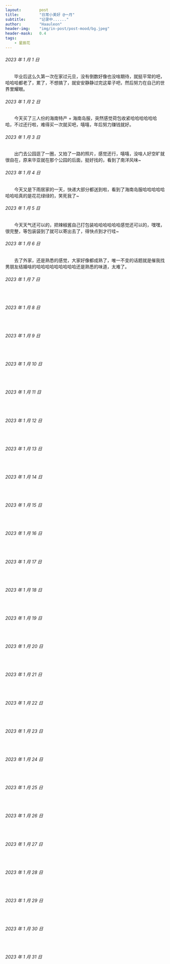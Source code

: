 ```yaml
---
layout:        post
title:         "日常小美好 @一月"
subtitle:      "记录中......"
author:        "Haauleon"
header-img:    "img/in-post/post-mood/bg.jpeg"
header-mask:   0.4
tags:
    - 星辰花
---
```


###### 2023 年 1 月 1 日
&emsp;&emsp;毕业后这么久第一次在家过元旦，没有倒数好像也没啥期待，就挺平常的吧，哈哈哈都老了，累了，不想搞了，就安安静静过完这辈子吧，然后努力在自己的世界里耀眼。

###### 2023 年 1 月 2 日
&emsp;&emsp;今天买了三人份的海南特产 + 海南岛服，突然感觉荷包收紧哈哈哈哈哈哈哈，不过还行啦，难得买一次就买吧，嘻嘻，年后努力赚钱就好。

###### 2023 年 1 月 3 日
&emsp;&emsp;出门去公园逛了一圈，又拍了一路的照片，感觉还行，嘻嘻，没啥人好空旷就很自在，原来华亚就在那个公园的后面，挺好找的，看到了南洋风味~

###### 2023 年 1 月 4 日
&emsp;&emsp;今天又是下雨居家的一天，快递大部分都送到啦，看到了海南岛服哈哈哈哈哈哈哈哈真的是花花绿绿的，笑死我了~

###### 2023 年 1 月 5 日
&emsp;&emsp;今天天气还可以的，把辣椒酱自己打包装哈哈哈哈哈哈感觉还可以的，嘿嘿，很完整，等包装袋到了就可以寄出去了，得快点到才行哇~

###### 2023 年 1 月 6 日
&emsp;&emsp;去了外家，还是熟悉的感觉，大家好像都成熟了，唯一不变的话题就是催我找男朋友结婚啥的哈哈哈哈哈哈哈哈哈还是熟悉的味道，太难了。

###### 2023 年 1 月 7 日
&emsp;&emsp;

###### 2023 年 1 月 8 日
&emsp;&emsp;

###### 2023 年 1 月 9 日
&emsp;&emsp;

###### 2023 年 1 月 10 日
&emsp;&emsp;

###### 2023 年 1 月 11 日
&emsp;&emsp;

###### 2023 年 1 月 12 日
&emsp;&emsp;

###### 2023 年 1 月 13 日
&emsp;&emsp;

###### 2023 年 1 月 14 日
&emsp;&emsp;

###### 2023 年 1 月 15 日
&emsp;&emsp;

###### 2023 年 1 月 16 日
&emsp;&emsp;

###### 2023 年 1 月 17 日
&emsp;&emsp;

###### 2023 年 1 月 18 日
&emsp;&emsp;

###### 2023 年 1 月 19 日
&emsp;&emsp;

###### 2023 年 1 月 20 日
&emsp;&emsp;

###### 2023 年 1 月 21 日
&emsp;&emsp;

###### 2023 年 1 月 22 日
&emsp;&emsp;

###### 2023 年 1 月 23 日
&emsp;&emsp;

###### 2023 年 1 月 24 日
&emsp;&emsp;

###### 2023 年 1 月 25 日
&emsp;&emsp;

###### 2023 年 1 月 26 日
&emsp;&emsp;

###### 2023 年 1 月 27 日
&emsp;&emsp;

###### 2023 年 1 月 28 日
&emsp;&emsp;

###### 2023 年 1 月 29 日
&emsp;&emsp;

###### 2023 年 1 月 30 日
&emsp;&emsp;

###### 2023 年 1 月 31 日
&emsp;&emsp;